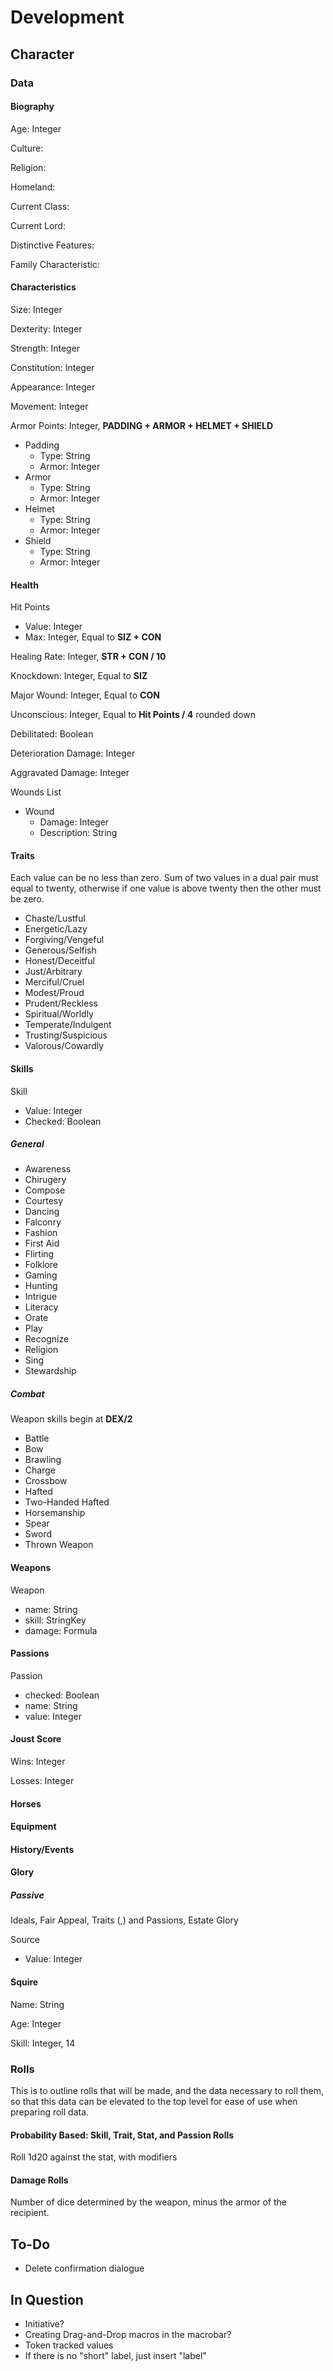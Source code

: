 # Development

## Character

### Data

#### Biography

Age: Integer

Culture:

Religion:

Homeland:

Current Class:

Current Lord:

Distinctive Features:

Family Characteristic:

#### Characteristics

Size: Integer

Dexterity: Integer

Strength: Integer

Constitution: Integer

Appearance: Integer

Movement: Integer

Armor Points: Integer, **PADDING + ARMOR + HELMET + SHIELD**

- Padding
  - Type: String
  - Armor: Integer
- Armor
  - Type: String
  - Armor: Integer
- Helmet
  - Type: String
  - Armor: Integer
- Shield
  - Type: String
  - Armor: Integer


#### Health

Hit Points

- Value: Integer
- Max: Integer, Equal to **SIZ + CON**

Healing Rate: Integer, **STR + CON / 10**

Knockdown: Integer, Equal to **SIZ**

Major Wound: Integer, Equal to **CON**

Unconscious: Integer, Equal to **Hit Points / 4** rounded down

Debilitated: Boolean

Deterioration Damage: Integer

Aggravated Damage: Integer

Wounds List

- Wound
  - Damage: Integer
  - Description: String

#### Traits

Each value can be no less than zero. Sum of two values in a dual pair must equal to twenty, otherwise if one value is above twenty then the other must be zero.

- Chaste/Lustful
- Energetic/Lazy
- Forgiving/Vengeful
- Generous/Selfish
- Honest/Deceitful
- Just/Arbitrary
- Merciful/Cruel
- Modest/Proud
- Prudent/Reckless
- Spiritual/Worldly
- Temperate/Indulgent
- Trusting/Suspicious
- Valorous/Cowardly

#### Skills

Skill

- Value: Integer
- Checked: Boolean

##### General

- Awareness
- Chirugery
- Compose
- Courtesy
- Dancing
- Falconry
- Fashion
- First Aid
- Flirting
- Folklore
- Gaming
- Hunting
- Intrigue
- Literacy
- Orate
- Play
- Recognize
- Religion
- Sing
- Stewardship

##### Combat

Weapon skills begin at **DEX/2**

- Battle
- Bow
- Brawling
- Charge
- Crossbow
- Hafted
- Two-Handed Hafted
- Horsemanship
- Spear
- Sword
- Thrown Weapon

#### Weapons

Weapon

- name: String
- skill: StringKey
- damage: Formula

#### Passions

Passion

- checked: Boolean
- name: String
- value: Integer

#### Joust Score

Wins: Integer

Losses: Integer

#### Horses

#### Equipment

#### History/Events

#### Glory

##### Passive

Ideals, Fair Appeal, Traits (,) and Passions, Estate Glory

Source

- Value: Integer

#### Squire

Name: String

Age: Integer

Skill: Integer, 14

### Rolls

This is to outline rolls that will be made, and the data necessary to roll them, so that this data can be elevated to the top level for ease of use when preparing roll data.

#### Probability Based: Skill, Trait, Stat, and Passion Rolls

Roll 1d20 against the stat, with modifiers

#### Damage Rolls

Number of dice determined by the weapon, minus the armor of the recipient.

## To-Do

- Delete confirmation dialogue

## In Question

- Initiative?
- Creating Drag-and-Drop macros in the macrobar?
- Token tracked values
- If there is no "short" label, just insert "label"